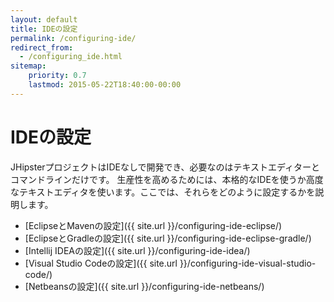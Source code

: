 ```yaml
---
layout: default
title: IDEの設定
permalink: /configuring-ide/
redirect_from:
  - /configuring_ide.html
sitemap:
    priority: 0.7
    lastmod: 2015-05-22T18:40:00-00:00
---
```


# <i class="fa fa-keyboard-o"></i> IDEの設定

JHipsterプロジェクトはIDEなしで開発でき、必要なのはテキストエディターとコマンドラインだけです。
生産性を高めるためには、本格的なIDEを使うか高度なテキストエディタを使います。ここでは、それらをどのように設定するかを説明します。

- [EclipseとMavenの設定]({{ site.url }}/configuring-ide-eclipse/)
- [EclipseとGradleの設定]({{ site.url }}/configuring-ide-eclipse-gradle/)
- [Intellij IDEAの設定]({{ site.url }}/configuring-ide-idea/)
- [Visual Studio Codeの設定]({{ site.url }}/configuring-ide-visual-studio-code/)
- [Netbeansの設定]({{ site.url }}/configuring-ide-netbeans/)
